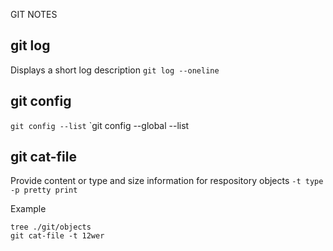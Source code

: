 GIT NOTES

## git log
Displays a short log description
`git log --oneline`



## git config
`git config --list`
`git config --global --list



## git cat-file
Provide content or type and size information for respository objects
`-t type`
`-p pretty print`

Example
```
tree ./git/objects
git cat-file -t 12wer
````
